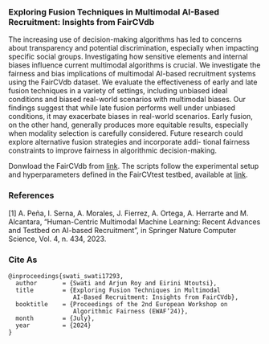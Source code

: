 
### Exploring Fusion Techniques in Multimodal AI-Based Recruitment: Insights from FairCVdb

The increasing use of decision-making algorithms has led to concerns about transparency and potential discrimination, especially when impacting specific social groups. Investigating how sensitive elements and internal biases influence current multimodal algorithms is crucial. We investigate the fairness and bias implications of multimodal AI-based recruitment systems using the FairCVdb dataset. We evaluate the effectiveness of early and late fusion techniques in a variety of settings, including unbiased ideal conditions and biased real-world scenarios with multimodal biases. Our findings suggest that while late fusion performs well under unbiased conditions, it may exacerbate biases in real-world scenarios. Early fusion, on the other hand, generally produces more equitable results, especially when modality selection is carefully considered. Future research could explore alternative fusion strategies and incorporate addi- tional fairness constraints to improve fairness in algorithmic decision-making.

Donwload the FairCVdb from [link](https://github.com/BiDAlab/FairCVtest/blob/master/data/FairCVdb.npy).
The scripts follow the experimental setup and hyperparameters defined in the FairCVtest testbed, available at [link](https://github.com/BiDAlab/FairCVtest/).

### References
[1] A. Peña, I. Serna, A. Morales, J. Fierrez, A. Ortega, A. Herrarte and M. Alcantara, “Human-Centric Multimodal Machine Learning: Recent Advances and Testbed on AI-based Recruitment”, in Springer Nature Computer Science, Vol. 4, n. 434, 2023.

### Cite As
```
@inproceedings{swati_swati17293,
  author       = {Swati and Arjun Roy and Eirini Ntoutsi},
  title        = {Exploring Fusion Techniques in Multimodal
                  AI-Based Recruitment: Insights from FairCVdb},
  booktitle    = {Proceedings of the 2nd European Workshop on
                  Algorithmic Fairness (EWAF’24)},
  month        = {July},
  year         = {2024}
}
```
